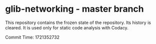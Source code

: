 # glib-networking - master branch

This repository contains the frozen state of the repository.
Its history is cleared. It is used only for static code
analysis with Codacy.

Commit Time: 1721352732
